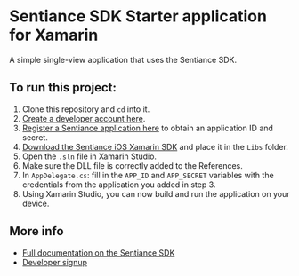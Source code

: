 # Sentiance SDK Starter application for Xamarin
A simple single-view application that uses the Sentiance SDK.

## To run this project:
1. Clone this repository and `cd` into it.
2. [Create a developer account here](https://audience.sentiance.com/developers).
3. [Register a Sentiance application here](https://audience.sentiance.com/apps) to obtain an application ID and secret.
4. [Download the Sentiance iOS Xamarin SDK](https://sentiance-sdk.s3.amazonaws.com/ios/xamarin/sentiance-ios-sdk-4.6.6.dll) and place it in the `Libs` folder.
5. Open the `.sln` file in Xamarin Studio.
6. Make sure the DLL file is correctly added to the References.
7. In `AppDelegate.cs`: fill in the `APP_ID` and `APP_SECRET` variables with the credentials from the application you added in step 3.
8. Using Xamarin Studio, you can now build and run the application on your device.


## More info
- [Full documentation on the Sentiance SDK](https://audience.sentiance.com/docs)
- [Developer signup](https://audience.sentiance.com/developers)
